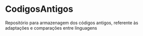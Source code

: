 # CodigosAntigos
Repositório para armazenagem dos códigos antigos, referente às adaptações e comparações entre linguagens

